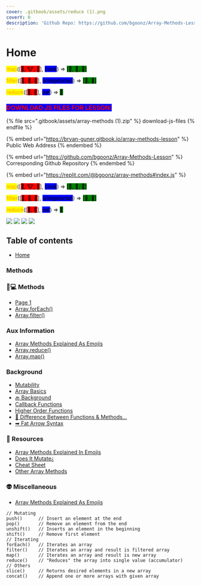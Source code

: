 ```yaml
---
cover: .gitbook/assets/reduce (1).png
coverY: 0
description: 'Github Repo: https://github.com/bgoonz/Array-Methods-Lesson'
---
```


# Home

<mark style="color:orange;">map</mark>(\[<mark style="background-color:red;">🌽, 🐮, 🐔</mark>], <mark style="background-color:blue;">cook</mark>) => <mark style="background-color:green;">\[🍿, 🍔, 🍳]</mark>

<mark style="color:orange;">filter</mark>(\[<mark style="background-color:red;">🍿, 🍔, 🍳</mark>], <mark style="background-color:blue;">isVegetarian</mark>) => <mark style="background-color:green;">\[🍿, 🍳]</mark>

<mark style="color:orange;">reduce</mark>(\[<mark style="background-color:red;">🍿, 🍳</mark>], <mark style="background-color:blue;">eat</mark>) => <mark style="background-color:green;">💩</mark>

### <mark style="color:red;background-color:blue;">DOWNLOAD JS FILES FOR LESSON:</mark>

{% file src=".gitbook/assets/array-methods (1).zip" %}
download-js-files
{% endfile %}

{% embed url="https://bryan-guner.gitbook.io/array-methods-lesson" %}
Public Web Address
{% endembed %}

{% embed url="https://github.com/bgoonz/Array-Methods-Lesson" %}
Corresponding Github Repository
{% endembed %}

{% embed url="https://replit.com/@bgoonz/array-methods#index.js" %}

<mark style="color:orange;">map</mark>(\[<mark style="background-color:red;">🌽, 🐮, 🐔</mark>], <mark style="background-color:blue;">cook</mark>) => <mark style="background-color:green;">\[🍿, 🍔, 🍳]</mark>

<mark style="color:orange;">filter</mark>(\[<mark style="background-color:red;">🍿, 🍔, 🍳</mark>], <mark style="background-color:blue;">isVegetarian</mark>) => <mark style="background-color:green;">\[🍿, 🍳]</mark>

<mark style="color:orange;">reduce</mark>(\[<mark style="background-color:red;">🍿, 🍳</mark>], <mark style="background-color:blue;">eat</mark>) => <mark style="background-color:green;">💩</mark>

![](<.gitbook/assets/Array Methods\_Instructor Position Assessment-1.png>) ![](<.gitbook/assets/Array Methods\_Instructor Position Assessment-2.png>) ![](<.gitbook/assets/Array Methods\_Instructor Position Assessment-3.png>) ![](<.gitbook/assets/Array Methods\_Instructor Position Assessment-4.png>)

## Table of contents

* [Home](https://bryan-guner.gitbook.io/array-methods-lesson/README)

### Methods

### 👨💻 Methods

* [Page 1](https://bryan-guner.gitbook.io/array-methods-lesson/methods-1/page-1)
* [Array.forEach()](https://bryan-guner.gitbook.io/array-methods-lesson/methods-1/array.foreach)
* [Array.filter()](https://bryan-guner.gitbook.io/array-methods-lesson/methods-1/array.filter)

### Aux Information

* [Array Methods Explained As Emojis](https://bryan-guner.gitbook.io/array-methods-lesson/aux-information/array-methods-explained-as-emojis)
* [Array.reduce()](https://bryan-guner.gitbook.io/array-methods-lesson/aux-information/array.reduce)
* [Array.map()](https://bryan-guner.gitbook.io/array-methods-lesson/aux-information/array.map)

### Background

* [Mutability](https://bryan-guner.gitbook.io/array-methods-lesson/background/mutability)
* [Array Basics](https://bryan-guner.gitbook.io/array-methods-lesson/background/array-basics)
* [🔙 Background](https://bryan-guner.gitbook.io/array-methods-lesson/background/background)
* [Callback Functions](https://bryan-guner.gitbook.io/array-methods-lesson/background/callback-functions)
* [Higher Order Functions](https://bryan-guner.gitbook.io/array-methods-lesson/background/higher-order-functions)
* [🧘 Difference Between Functions & Methods...](https://bryan-guner.gitbook.io/array-methods-lesson/background/difference-between-functions-and-methods...)
* [➡ Fat Arrow Syntax](https://bryan-guner.gitbook.io/array-methods-lesson/background/fat-arrow-syntax)

### 📖 Resources

* [Array Methods Explained In Emojis](https://bryan-guner.gitbook.io/array-methods-lesson/resources/array-methods-explained-in-emojis)
* [Does It Mutate¿](https://bryan-guner.gitbook.io/array-methods-lesson/resources/does-it-mutate)
* [Cheat Sheet](https://bryan-guner.gitbook.io/array-methods-lesson/resources/cheat-sheet)
* [Other Array Methods](https://bryan-guner.gitbook.io/array-methods-lesson/resources/other-array-methods)

### 👽 Miscellaneous

* [Array Methods Explained As Emojis](https://bryan-guner.gitbook.io/array-methods-lesson/miscellaneous/array-methods-explained-as-emojis)

```
// Mutating
push()      // Insert an element at the end
pop()       // Remove an element from the end
unshift()   // Inserts an element in the beginning
shift()     // Remove first element
// Iterating
forEach()   // Iterates an array
filter()    // Iterates an array and result is filtered array
map()       // Iterates an array and result is new array
reduce()    // "Reduces" the array into single value (accumulator)
// Others
slice()     // Returns desired elements in a new array
concat()    // Append one or more arrays with given array
```
